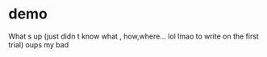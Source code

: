 # demo 
What s up (just didn t know what , how,where... lol lmao to write on the first trial) oups my bad
